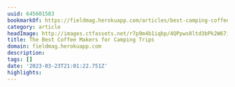 ```yaml
---
uuid: 645601583
bookmarkOf: https://fieldmag.herokuapp.com/articles/best-camping-coffee-maker-guide
category: article
headImage: http://images.ctfassets.net/r7p9m4b1iqbp/4QPpws0ltd3bPk2W67i5gG/43af15b5e46450e4f1c72654e4b2ddc5/coffee-pots-miir-pourigami-lifestyle.jpg?w=1000
title: The Best Coffee Makers for Camping Trips
domain: fieldmag.herokuapp.com
description: 
tags: []
date: '2023-03-23T21:01:22.751Z'
highlights: 
---
```



